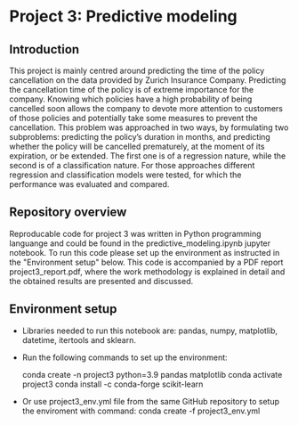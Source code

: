 # Project 3: Predictive modeling

## Introduction

This project is mainly centred around predicting the time of the policy cancellation on the data provided by Zurich Insurance Company. Predicting the cancellation time of the policy is of extreme importance for the company. Knowing which policies have a high probability of being cancelled soon allows the company to devote more attention to customers of those policies and potentially take some measures to prevent the cancellation. This problem was approached in two ways, by formulating two subproblems: predicting the policy’s duration in months, and predicting whether the policy will be cancelled prematurely, at the moment of its expiration, or be extended. The first one is of a regression nature, while the second is of a classification nature. For those approaches different regression and classification models were tested, for which the performance was evaluated and compared. 

## Repository overview

Reproducable code for project 3 was written in Python programming languange and could be found in the predictive_modeling.ipynb jupyter notebook. To run this code please set up the environment as instructed in the "Environment setup" below. This code is accompanied by a PDF report project3_report.pdf, where the work methodology is explained in detail and the obtained results are presented and discussed.

## Environment setup

- Libraries needed to run this notebook are: pandas, numpy, matplotlib, datetime, itertools and sklearn.

- Run the following commands to set up the environment:
 
  conda create -n project3 python=3.9 pandas matplotlib
  conda activate project3
  conda install -c conda-forge scikit-learn

- Or use project3_env.yml file from the same GitHub repository to setup the enviroment with command:
  conda create -f project3_env.yml

